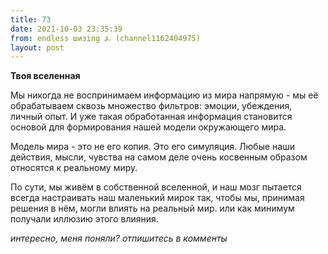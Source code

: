 ```yaml
---
title: 73
date: 2021-10-03 23:35:39
from: endless шизing ⍼ (channel1162404975)
layout: post
---
```


**Твоя вселенная**

Мы никогда не воспринимаем информацию из мира напрямую - мы её обрабатываем сквозь множество фильтров: эмоции, убеждения, личный опыт. И уже такая обработанная информация становится основой для формирования нашей модели окружающего мира. 

Модель мира - это не его копия. Это его симуляция. Любые наши действия, мысли, чувства на самом деле очень косвенным образом относятся к реальному миру. 

По сути, мы живём в собственной вселенной, и наш мозг пытается всегда настраивать наш маленький мирок так, чтобы мы, принимая решения в нём, могли влиять на реальный мир. или как минимум получали иллюзию этого влияния.

*интересно, меня поняли? отпишитесь в комменты*
